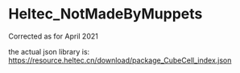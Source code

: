 # Heltec_NotMadeByMuppets
Corrected as for April 2021

the actual json library is: https://resource.heltec.cn/download/package_CubeCell_index.json
